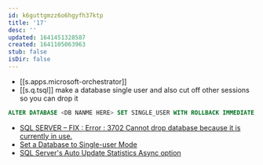 ```yaml
---
id: k6guttgmzz6o6hgyfh37ktp
title: '17'
desc: ''
updated: 1641451328587
created: 1641105063963
stub: false
isDir: false
---
```



- [[s.apps.microsoft-orchestrator]]  
- [[s.q.tsql]] make a database single user and also cut off other sessions so you can drop it
  
```sql
ALTER DATABASE <DB NANME HERE> SET SINGLE_USER WITH ROLLBACK IMMEDIATE;
```
  
- [SQL SERVER – FIX : Error : 3702 Cannot drop database because it is currently in use.][1]
- [Set a Database to Single-user Mode][2]
- [SQL Server's Auto Update Statistics Async option][3]


[1]: https://blog.sqlauthority.com/2007/12/07/sql-server-fix-error-3702-cannot-drop-database-because-it-is-currently-in-use/
[2]: https://docs.microsoft.com/en-us/sql/relational-databases/databases/set-a-database-to-single-user-mode?view=sql-server-ver15
[3]: https://www.mssqltips.com/sqlservertip/2904/sql-servers-auto-update-statistics-async-option/
